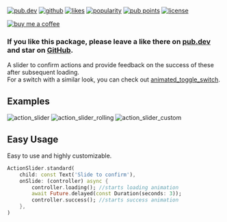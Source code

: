 <a href="https://pub.dev/packages/action_slider"><img src="https://img.shields.io/pub/v/action_slider.svg?style=flat?logo=dart" alt="pub.dev"></a>
<a href="https://github.com/SplashByte/action_slider"><img src="https://img.shields.io/static/v1?label=platform&message=flutter&color=1ebbfd" alt="github"></a>
[![likes](https://badges.bar/action_slider/likes)](https://pub.dev/packages/action_slider/score)
[![popularity](https://badges.bar/action_slider/popularity)](https://pub.dev/packages/action_slider/score)
[![pub points](https://badges.bar/action_slider/pub%20points)](https://pub.dev/packages/action_slider/score)
<a href="https://github.com/SplashByte/action_slider/blob/main/LICENSE"><img src="https://img.shields.io/github/license/SplashByte/action_slider.svg" alt="license"></a>

[![buy me a coffee](https://www.buymeacoffee.com/assets/img/custom_images/orange_img.png)](https://www.buymeacoffee.com/splashbyte)

### If you like this package, please leave a like there on [pub.dev](https://pub.dev/packages/action_slider) and star on [GitHub](https://github.com/SplashByte/action_slider).

A slider to confirm actions and provide feedback on the success of these after subsequent loading.  
For a switch with a similar look, you can check out [animated_toggle_switch](https://pub.dev/packages/animated_toggle_switch).

## Examples

![action_slider](https://user-images.githubusercontent.com/43761463/147601537-a09d9772-abfa-4409-88c7-1f1e0f04c27a.gif)
![action_slider_rolling](https://user-images.githubusercontent.com/43761463/147601547-ae8200b0-668c-4d1d-a7e5-80691e156a62.gif)
![action_slider_custom](https://user-images.githubusercontent.com/43761463/147602062-87f55f38-9cbf-4a89-ae4d-48ca81317dca.gif)

## Easy Usage

Easy to use and highly customizable.

```dart
ActionSlider.standard(
    child: const Text('Slide to confirm'),
    onSlide: (controller) async {
        controller.loading(); //starts loading animation
        await Future.delayed(const Duration(seconds: 3));
        controller.success(); //starts success animation
    },
)
```

